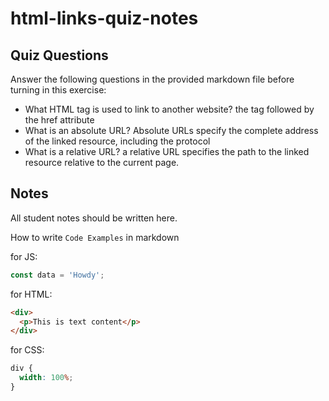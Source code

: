 # html-links-quiz-notes

## Quiz Questions

Answer the following questions in the provided markdown file before turning in this exercise:

- What HTML tag is used to link to another website?
  the <a> tag followed by the href attribute
- What is an absolute URL?
  Absolute URLs specify the complete address of the linked resource, including the protocol
- What is a relative URL?
  a relative URL specifies the path to the linked resource relative to the current page.

## Notes

All student notes should be written here.

How to write `Code Examples` in markdown

for JS:

```javascript
const data = 'Howdy';
```

for HTML:

```html
<div>
  <p>This is text content</p>
</div>
```

for CSS:

```css
div {
  width: 100%;
}
```
